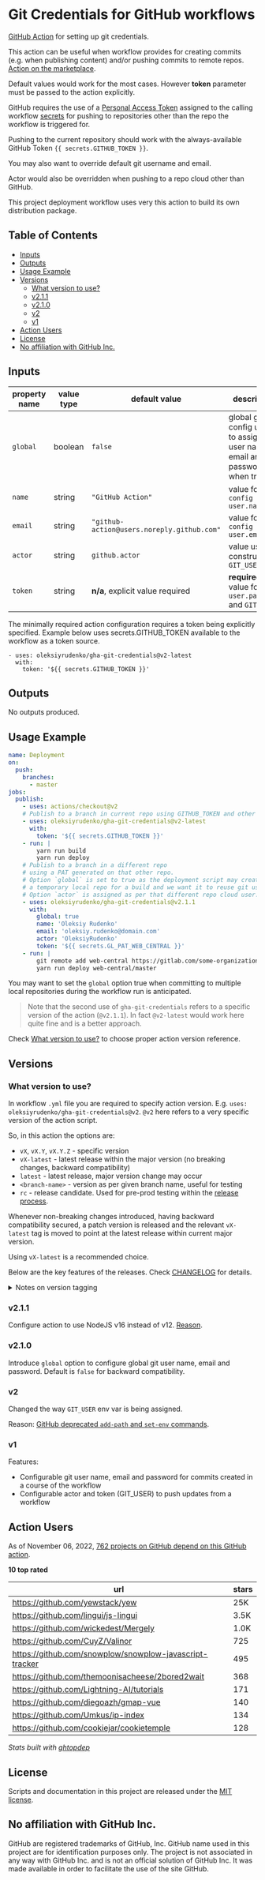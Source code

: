 # Git Credentials for GitHub workflows

[GitHub Action](https://github.com/features/actions) for setting up
git credentials.

This action can be useful when workflow provides for creating commits
(e.g. when publishing content) and/or pushing commits to remote repos.
[Action on the marketplace](https://github.com/marketplace/actions/configure-git-credentials).

Default values would work for the most cases.
However **token** parameter must be passed to the action explicitly.

GitHub requires the use of
a [Personal Access Token](https://help.github.com/en/articles/creating-a-personal-access-token-for-the-command-line)
assigned to the calling workflow
[secrets](https://help.github.com/en/articles/virtual-environments-for-github-actions#creating-and-using-secrets-encrypted-variables)
for pushing to repositories other than the repo the workflow is triggered for.

Pushing to the current repository should work
with the always-available GitHub Token `{{ secrets.GITHUB_TOKEN }}`.

You may also want to override default git username and email.

Actor would also be overridden when pushing to a repo cloud other than GitHub.

This project deployment workflow uses very this action to build its own distribution package.

<!-- START doctoc generated TOC please keep comment here to allow auto update -->
<!-- DON'T EDIT THIS SECTION, INSTEAD RE-RUN doctoc TO UPDATE -->
## Table of Contents

- [Inputs](#inputs)
- [Outputs](#outputs)
- [Usage Example](#usage-example)
- [Versions](#versions)
  - [What version to use?](#what-version-to-use)
  - [v2.1.1](#v211)
  - [v2.1.0](#v210)
  - [v2](#v2)
  - [v1](#v1)
- [Action Users](#action-users)
- [License](#license)
- [No affiliation with GitHub Inc.](#no-affiliation-with-github-inc)

<!-- END doctoc generated TOC please keep comment here to allow auto update -->
<!-- generated with [DocToc](https://github.com/thlorenz/doctoc) -->

## Inputs

| property name | value type | default value                              | description                                                                  |
|---------------|------------|--------------------------------------------|------------------------------------------------------------------------------|
| `global`      | boolean    | `false`                                    | global git config used to assign git user name, email and password when true |
| `name`        | string     | `"GitHub Action"`                          | value for `git config user.name`                                             |
| `email`       | string     | `"github-action@users.noreply.github.com"` | value for `git config user.email`                                            |
| `actor`       | string     | `github.actor`                             | value used to construct `GIT_USER`                                           |
| `token`       | string     | **n/a**, explicit value required           | **required** value for `git user.password` and `GIT_USER`                    |

The minimally required action configuration requires a token being explicitly specified.
Example below uses secrets.GITHUB_TOKEN available to the workflow as a token source.

```
- uses: oleksiyrudenko/gha-git-credentials@v2-latest
  with:
    token: '${{ secrets.GITHUB_TOKEN }}'
```

## Outputs

No outputs produced.

## Usage Example

```yaml
name: Deployment
on:
  push:
    branches:
      - master
jobs:
  publish:
    - uses: actions/checkout@v2
    # Publish to a branch in current repo using GITHUB_TOKEN and other default settings.
    - uses: oleksiyrudenko/gha-git-credentials@v2-latest
      with:
        token: '${{ secrets.GITHUB_TOKEN }}'
    - run: |
        yarn run build
        yarn run deploy
    # Publish to a branch in a different repo
    # using a PAT generated on that other repo.
    # Option `global` is set to true as the deployment script may create 
    # a temporary local repo for a build and we want it to reuse git user settings.
    # Option `actor` is assigned as per that different repo cloud user.
    - uses: oleksiyrudenko/gha-git-credentials@v2.1.1
      with:
        global: true
        name: 'Oleksiy Rudenko'
        email: 'oleksiy.rudenko@domain.com'
        actor: 'OleksiyRudenko'
        token: '${{ secrets.GL_PAT_WEB_CENTRAL }}'
    - run: |
        git remote add web-central https://gitlab.com/some-organization/website.git
        yarn run deploy web-central/master
```

You may want to set the `global` option true when committing
to multiple local repositories during the workflow run is anticipated.

> Note that the second use of `gha-git-credentials` refers to a specific
> version of the action (`@v2.1.1`). In fact `@v2-latest` would work here quite fine
> and is a better approach.

Check [What version to use?](#what-version-to-use) to choose proper
action version reference.

## Versions

### What version to use?

In workflow `.yml` file you are required to specify action version.
E.g. `uses: oleksiyrudenko/gha-git-credentials@v2`.
`@v2` here refers to a very specific version of the action script.

So, in this action the options are:
- `vX`, `vX.Y`, `vX.Y.Z` - specific version
- `vX-latest` - latest release within the major version
  (no breaking changes, backward compatibility)
- `latest` - latest release, major version change may occur
- `<branch-name>` - version as per given branch name, useful for testing
- `rc` - release candidate. Used for pre-prod testing within
  the [release process](./CONTRIBUTING.md#release-process).

Whenever non-breaking changes introduced, having backward compatibility secured,
a patch version is released and the relevant `vX-latest` tag is moved to point
at the latest release within current major version.

Using `vX-latest` is a recommended choice.

Below are the key features of the releases.
Check [CHANGELOG](./CHANGELOG.md) for details.

<details><summary>Notes on version tagging</summary>

**Q: What I would do differently?**

A: I would tag every single release with a full
semantic version notation
(i.e. `vX.Y.Z`, e.g. `v2.0.0`, `v2.0.1`, `v2.1.0`, `v2.1.3`, `v2.2.5` etc).

Then, taking the above examples into consideration,
extra tags would work as follows:
- `v2` points at the same commit `v2.2.5` does 
  (the latest release within `v2` scope). 
  Currently `v2` points at `v2.0.0` serving as a shorthand
  for the full semantic notation.
- `v2.1` points at the same commit `v2.1.3`
  (the latest release within `v2.1` scope).
  Currently `v2.1` points exactly at `v2.1.0` serving as a shorthand
  for the full semantic notation.

**Q: Why not change the approach now?**

A: Current [action users](#action-users) may rely 
on current tagging approach. Changing version handling
and tagging approach may break their workflows
</details>

### v2.1.1

Configure action to use NodeJS v16 instead of v12.
[Reason](https://github.blog/changelog/2022-09-22-github-actions-all-actions-will-begin-running-on-node16-instead-of-node12/).

### v2.1.0

Introduce `global` option to configure global git user name, email and password.
Default is `false` for backward compatibility.

### v2
Changed the way `GIT_USER` env var is being assigned.

Reason:
[GitHub deprecated `add-path` and `set-env` commands](https://github.blog/changelog/2020-10-01-github-actions-deprecating-set-env-and-add-path-commands/).

### v1
Features:
- Configurable git user name, email and password for commits created in a course of the workflow
- Configurable actor and token (GIT_USER) to push updates from a workflow

## Action Users

As of November 06, 2022, [762 projects on GitHub depend on this GitHub action](https://github.com/OleksiyRudenko/gha-git-credentials/network/dependents).

**10 top rated**

| url                                                     | stars   |
|---------------------------------------------------------|---------|
| https://github.com/yewstack/yew                         | 25K     |
| https://github.com/lingui/js-lingui                     | 3.5K    |
| https://github.com/wickedest/Mergely                    | 1.0K    |
| https://github.com/CuyZ/Valinor                         | 725     |
| https://github.com/snowplow/snowplow-javascript-tracker | 495     |
| https://github.com/themoonisacheese/2bored2wait         | 368     |
| https://github.com/Lightning-AI/tutorials               | 171     |
| https://github.com/diegoazh/gmap-vue                    | 140     |
| https://github.com/Umkus/ip-index                       | 134     |
| https://github.com/cookiejar/cookietemple               | 128     |

_Stats built with [ghtopdep](https://github.com/github-tooling/ghtopdep)_

## License

Scripts and documentation in this project are released under the [MIT license](LICENSE).

## No affiliation with GitHub Inc.

GitHub are registered trademarks of GitHub, Inc.
GitHub name used in this project are for identification purposes only.
The project is not associated in any way with GitHub Inc.
and is not an official solution of GitHub Inc.
It was made available in order to facilitate the use of the site GitHub.
